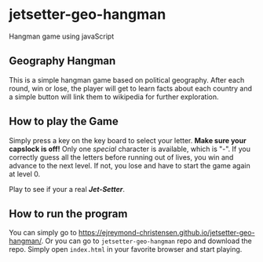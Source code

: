 # jetsetter-geo-hangman
Hangman game using javaScript


## Geography Hangman

This is a simple hangman game based on political geography. After each round, win or lose, the player will get to learn facts about each country and a simple button will link them to wikipedia for further exploration. 

## How to play the Game

Simply press a key on the key board to select your letter. **Make sure your capslock is off!** Only one *special* character is available, which is "-". If you correctly guess all the letters before running out of lives, you win and advance to the next level. If not, you lose and have to start the game again at level 0. 

Play to see if your a real _**Jet-Setter**_.

## How to run the program

You can simply go to https://ejreymond-christensen.github.io/jetsetter-geo-hangman/. Or you can go to `jetsetter-geo-hangman` repo and download the repo. Simply open `index.html` in your favorite browser and start playing.
